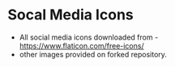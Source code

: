 # Socal Media Icons
- All social media icons downloaded from - https://www.flaticon.com/free-icons/
- other images provided on forked repository.
